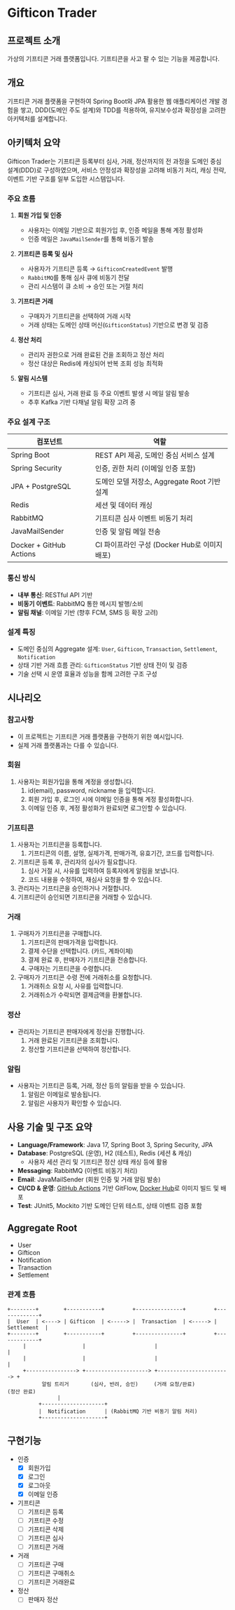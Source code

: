 # Gifticon Trader

## 프로젝트 소개

가상의 기프티콘 거래 플랫폼입니다. 기프티콘을 사고 팔 수 있는 기능을 제공합니다.

## 개요

기프티콘 거래 플랫폼을 구현하여 Spring Boot와 JPA 활용한 웹 애플리케이션 개발 경험을 쌓고,
DDD(도메인 주도 설계)와 TDD를 적용하여, 유지보수성과 확장성을 고려한 아키텍처를 설계합니다.

## 아키텍처 요약

Gifticon Trader는 기프티콘 등록부터 심사, 거래, 정산까지의 전 과정을 도메인 중심 설계(DDD)로 구성하였으며, 서비스 안정성과 확장성을 고려해 비동기 처리, 캐싱 전략, 이벤트 기반 구조를 일부 도입한 시스템입니다.

### 주요 흐름

1. **회원 가입 및 인증**
    - 사용자는 이메일 기반으로 회원가입 후, 인증 메일을 통해 계정 활성화
    - 인증 메일은 `JavaMailSender`를 통해 비동기 발송

2. **기프티콘 등록 및 심사**
    - 사용자가 기프티콘 등록 → `GifticonCreatedEvent` 발행
    - `RabbitMQ`를 통해 심사 큐에 비동기 전달
    - 관리 시스템이 큐 소비 → 승인 또는 거절 처리

3. **기프티콘 거래**
    - 구매자가 기프티콘을 선택하여 거래 시작
    - 거래 상태는 도메인 상태 머신(`GifticonStatus`) 기반으로 변경 및 검증

4. **정산 처리**
    - 관리자 권한으로 거래 완료된 건을 조회하고 정산 처리
    - 정산 대상은 Redis에 캐싱되어 반복 조회 성능 최적화

5. **알림 시스템**
    - 기프티콘 심사, 거래 완료 등 주요 이벤트 발생 시 메일 알림 발송
    - 추후 Kafka 기반 다채널 알림 확장 고려 중

### 주요 설계 구조

| 컴포넌트        | 역할 |
|-----------------|------|
| Spring Boot     | REST API 제공, 도메인 중심 서비스 설계 |
| Spring Security | 인증, 권한 처리 (이메일 인증 포함) |
| JPA + PostgreSQL| 도메인 모델 저장소, Aggregate Root 기반 설계 |
| Redis           | 세션 및 데이터 캐싱 |
| RabbitMQ        | 기프티콘 심사 이벤트 비동기 처리 |
| JavaMailSender  | 인증 및 알림 메일 전송 |
| Docker + GitHub Actions | CI 파이프라인 구성 (Docker Hub로 이미지 배포) |

### 통신 방식

- **내부 통신**: RESTful API 기반
- **비동기 이벤트**: RabbitMQ 통한 메시지 발행/소비
- **알림 채널**: 이메일 기반 (향후 FCM, SMS 등 확장 고려)

### 설계 특징

- 도메인 중심의 Aggregate 설계: `User`, `Gifticon`, `Transaction`, `Settlement`, `Notification`
- 상태 기반 거래 흐름 관리: `GifticonStatus` 기반 상태 전이 및 검증
- 기술 선택 시 운영 효율과 성능을 함께 고려한 구조 구성

## 시나리오

### 참고사항
- 이 프로젝트는 기프티콘 거래 플랫폼을 구현하기 위한 예시입니다.
- 실제 거래 플랫폼과는 다를 수 있습니다.

### 회원
1. 사용자는 회원가입을 통해 계정을 생성합니다.
   1. id(email), password, nickname 을 입력합니다.
   2. 회원 가입 후, 로그인 시에 이메일 인증을 통해 계정 활성화합니다.
   3. 이메일 인증 후, 계정 활성화가 완료되면 로그인할 수 있습니다.

### 기프티콘
1. 사용자는 기프티콘을 등록합니다.
   1. 기프티콘의 이름, 설명, 실제가격, 판매가격, 유효기간, 코드를 입력합니다.
2. 기프티콘 등록 후, 관리자의 심사가 필요합니다.
   1. 심사 거절 시, 사유를 입력하여 등록자에게 알림을 보냅니다.
   2. 코드 내용을 수정하여, 재심사 요청을 할 수 있습니다.
3. 관리자는 기프티콘을 승인하거나 거절합니다.
4. 기프티콘이 승인되면 기프티콘을 거래할 수 있습니다.

### 거래
1. 구매자가 기프티콘을 구매합니다.
   1. 기프티콘의 판매가격을 입력합니다.
   2. 결제 수단을 선택합니다. (카드, 계좌이체)
   3. 결제 완료 후, 판매자가 기프티콘을 전송합니다.
   4. 구매자는 기프티콘을 수령합니다.
2. 구매자가 기프티콘 수령 전에 거래취소를 요청합니다.
   1. 거래취소 요청 시, 사유를 입력합니다.
   2. 거래취소가 수락되면 결제금액을 환불합니다.

### 정산
- 관리자는 기프티콘 판매자에게 정산을 진행합니다.
   1. 거래 완료된 기프티콘을 조회합니다.
   2. 정산할 기프티콘을 선택하여 정산합니다.

### 알림
- 사용자는 기프티콘 등록, 거래, 정산 등의 알림을 받을 수 있습니다.
   1. 알림은 이메일로 발송됩니다.
   2. 알림은 사용자가 확인할 수 있습니다.

## 사용 기술 및 구조 요약

- **Language/Framework**: Java 17, Spring Boot 3, Spring Security, JPA
- **Database**: PostgreSQL (운영), H2 (테스트), Redis (세션 & 캐싱)
    - 사용자 세션 관리 및 기프티콘 정산 상태 캐싱 등에 활용
- **Messaging**: RabbitMQ (이벤트 비동기 처리)
- **Email**: JavaMailSender (회원 인증 및 거래 알림 발송)
- **CI/CD & 운영**: [GitHub Actions](https://github.com/mkhwang/gifticon_trader/actions) 기반 GitFlow, [Docker Hub](https://hub.docker.com/r/hmk6264/gifticon-trader)로 이미지 빌드 및 배포
- **Test**: JUnit5, Mockito 기반 도메인 단위 테스트, 상태 이벤트 검증 포함

## Aggregate Root

- User
- Gifticon
- Notification
- Transaction 
- Settlement

### 관계 흐름

```
+--------+        +-----------+         +---------------+         +-------------+
|  User  | <----> | Gifticon  | <-----> |  Transaction  | <-----> | Settlement  |
+--------+        +-----------+         +---------------+         +-------------+
     |                  |                      |                         |
     |                  |                      |                         |
     +----------------> +--------------------> +-----------------------> +
           알림 트리거       (심사, 반려, 승인)     (거래 요청/완료)         (정산 완료)
                |                                                      
          +--------------------+         
          |  Notification      | (RabbitMQ 기반 비동기 알림 처리) 
          +--------------------+
```

## 구현기능
- 인증
  - [x] 회원가입
  - [x] 로그인
  - [x] 로그아웃
  - [x] 이메일 인증
- 기프티콘
  - [ ] 기프티콘 등록
  - [ ] 기프티콘 수정
  - [ ] 기프티콘 삭제
  - [ ] 기프티콘 심사
  - [ ] 기프티콘 거래
- 거래
  - [ ] 기프티콘 구매
  - [ ] 기프티콘 구매취소
  - [ ] 기프티콘 거래완료
- 정산
  - [ ] 판매자 정산
